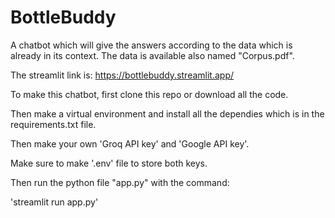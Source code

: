 # BottleBuddy

A chatbot which will give the answers according to the data which is already in its context. The data is available also named "Corpus.pdf".

The streamlit link is: https://bottlebuddy.streamlit.app/

To make this chatbot, first clone this repo or download all the code.

Then make a virtual environment and install all the dependies which is in the requirements.txt file.

Then make your own 'Groq API key' and 'Google API key'.

Make sure to make '.env' file to store both keys.

Then run the python file "app.py" with the command:

'streamlit run app.py'
